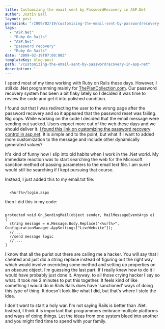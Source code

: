 ```yaml
---
title: Customizing the email sent by PasswordRecovery in ASP.Net
author: Justin Ball
layout: post
permalink: "/2009/02/19/customizing-the-email-sent-by-passwordrecovery-in-asp-net/"
tags:
  - "ASP.Net"
  - "Ruby On Rails"
  - "ASP.Net"
  - "password recovery"
  - "Ruby On Rails"
date: '2009-02-19T07:00:00Z'
templateKey: blog-post
path: "/customizing-the-email-sent-by-passwordrecovery-in-asp-net"
description: ''
---
```


I spend most of my time working with Ruby on Rails these days.  However, I still do .Net programming mainly for <a href="http://www.theplancollection.com">ThePlanCollection.com</a>.  Our password recovery system has been a bit flaky lately so I decided it was time to review the code and get it into polished condition.

I found out that I was redirecting the user to the wrong page after the password recovery and so it appeared that the password reset was failing.  Big oops.  While working on the code I decided that the email message were sending out sucked.  Users expect more out of the web these days and we should deliver it.  <a href="http://www.codeverge.net/ng.asp-net-forum.security/customizing-the-email-sent-by-passwordrecovery">I found this link on customizing the password recovery control in asp.net</a>.  It is simple and to the point, but what if I want to added more customization to the message and include other dynamically generated values?

It's kind of funny how I slip into old habits when I work in the .Net world.  My immediate reaction was to start searching the web for the Microsoft sanction method of passing parameters to the email text file.  I am sure I would still be searching if I kept pursuing that course.

Instead, I just added this to my email.txt file:
<pre><code class="html">
  <%url%>/login.aspx
</pre></code>

then I did this in my code:
<pre><code class="csharp">
protected void On_SendingMail(object sender, MailMessageEventArgs e)
{
  string message = e.Message.Body.Replace("<%url%>", ConfigurationManager.AppSettings["LiveWebsite"]);
  //....
  //send message logic
  //....
}
</pre></code>

I know that all the purist out there are calling me a hacker.  You will say that I cheated and just did a string replace instead of figuring out the right way which would involve overriding some method and setting up properties on an obscure object.  I'm guessing the last part.  If I really knew how to do it I would have probably just done it.  Anyway, to all those crying hacker I say so what.  It took me 2 minutes to put this together.  It feels kind of like something I would do in Rails Rails does have 'sanctioned' ways of doing this type of thing.  It doesn't look like what I did, but that's where I stole the idea.

I don't want to start a holy war.  I'm not saying Rails is better than .Net.  Instead, I think it is important that programmers embrace multiple platforms and ways of doing things.  Let the ideas from one system bleed into another and you might find time to spend with your family.
